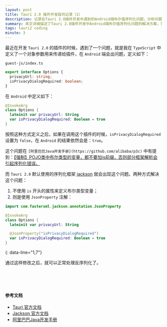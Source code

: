 ```yaml
---
layout: post
title: Tauri 2.0 插件开发踩坑记录（1）
description: 记录在Tauri 2.0插件开发中遇到的Android端布尔值序列化问题，分析问题原因并提供两种解决方案。
summary: 本文详细描述了Tauri 2.0插件开发中Android端布尔值序列化问题的解决方案，包括使用JsonProperty注解和避免is前缀的两种方法。
tags: tauri2 coding
minute: 3
---
```


最近在开发 `Tauri 2.0` 的插件的时候，遇到了一个问题，就是我在 `TypeScript` 中定义了一个对象参数用来传递给插件，在 `Android` 端会出问题，定义如下：

`guest-js/index.ts`

```ts
export interface Options {
  privacyUrl: string;
  isPrivacyDialogRequired: boolean;
}
```

在 `Android` 中定义如下：

```kotlin
@InvokeArg
class Options {
  lateinit var privacyUrl: String
  var isPrivacyDialogRequired: Boolean = true
}
```
按照这种方式定义之后，如果在调用这个插件的时候，`isPrivacyDialogRequired` 设置为 `false`，在 `Android` 的结果依然会是：`true`。

这个问题在 `[阿里巴巴Java开发手册](https://github.com/alibaba/p3c)` 中有提到：[【强制】POJO类中布尔类型的变量，都不要加is前缀，否则部分框架解析会引起序列化错误。](https://github.com/alibaba/p3c/blob/6c59c8c36ecd8722c712d5685b8c3822c1c8b030/p3c-gitbook/%E7%BC%96%E7%A8%8B%E8%A7%84%E7%BA%A6/%E5%91%BD%E5%90%8D%E9%A3%8E%E6%A0%BC.md?plain=1#L22)

而 `Tauri 2.0` 默认使用的序列化框架 [jackson](https://github.com/FasterXML/jackson) 就会出现这个问题。两种方式解决这个问题：
1. 不使用 `is` 开头的属性来定义布尔类型变量；
2. 则是使用 `JsonProperty` 注解：

```kotlin
import com.fasterxml.jackson.annotation.JsonProperty

@InvokeArg
class Options {
  lateinit var privacyUrl: String

  @JsonProperty("isPrivacyDialogRequired")
  var isPrivacyDialogRequired: Boolean = true
}
```
{: data-line="1,7"}

通过这样修改之后，就可以正常处理反序列化了。

<br/><br/><br/>

#### 参考文档

- [Tauri 官方文档](https://v2.tauri.app/)
- [Jackson 官方文档](https://github.com/FasterXML/jackson)
- [阿里巴巴Java开发手册](https://github.com/alibaba/p3c)
